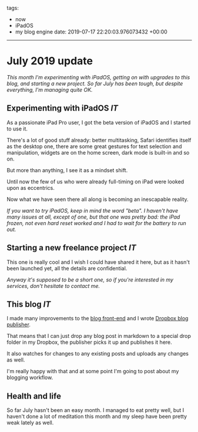 tags:
- now
- iPadOS
- my blog engine
date: 2019-07-17 22:20:03.976073432 +00:00

---


# July 2019 update

_This month I'm experimenting with iPadOS, getting on with upgrades to this blog, and starting a new project. So far July has been tough, but despite everything, I'm managing quite OK._

## Experimenting with iPadOS <i class="hashtag">IT</i>

As a passionate iPad Pro user, I got the beta version of iPadOS and I started to use it.

There's a lot of good stuff already: better multitasking, Safari identifies itself as the desktop one, there are some great gestures for text selection and manipulation, widgets are on the home screen, dark mode is built-in and so on.

But more than anything, I see it as a mindset shift.

Until now the few of us who were already full-timing on iPad were looked upon as eccentrics.

Now what we have seen there all along is becoming an inescapable reality.

_If you want to try iPadOS, keep in mind the word "beta". I haven't have many issues at all, except of one, but that one was pretty bad: the iPad frozen, not even hard reset worked and I had to wait for the battery to run out._

## Starting a new freelance project  <i class="hashtag">IT</i>

This one is really cool and I wish I could have shared it here, but as it hasn't been launched yet, all the details are confidential.

_Anyway it's supposed to be a short one, so if you're interested in my services, don't hesitate to contact me._

## This blog <i class="hashtag">IT</i>

I made many improvements to the [blog front-end][gh-blog] and I wrote [Dropbox blog publisher][gh-dropbox-blog-publisher].

That means that I can just drop any blog post in markdown to a special drop folder in my Dropbox, the publisher picks it up and publishes it here.

It also watches for changes to any existing posts and uploads any changes as well.

I'm really happy with that and at some point I'm going to post about my blogging workflow.

## Health and life

So far July hasn't been an easy month. I managed to eat pretty well, but I haven't done a lot of meditation this month and my sleep have been pretty weak lately as well.


[gh-blog]: https://github.com/botanicus/blog
[gh-dropbox-blog-publisher]: https://github.com/botanicus/runners/tree/master/dropbox-blog-publisher
